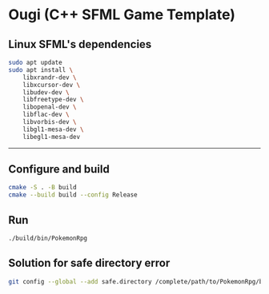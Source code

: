 # Ougi (C++ SFML Game Template)

## Linux SFML's dependencies

``` bash
sudo apt update
sudo apt install \
    libxrandr-dev \
    libxcursor-dev \
    libudev-dev \
    libfreetype-dev \
    libopenal-dev \
    libflac-dev \
    libvorbis-dev \
    libgl1-mesa-dev \
    libegl1-mesa-dev
```
---

## Configure and build
``` bash
cmake -S . -B build
cmake --build build --config Release
```
## Run

``` bash
./build/bin/PokemonRpg
```

## Solution for safe directory error

``` bash
git config --global --add safe.directory /complete/path/to/PokemonRpg/build/_deps/sfml-src
```
